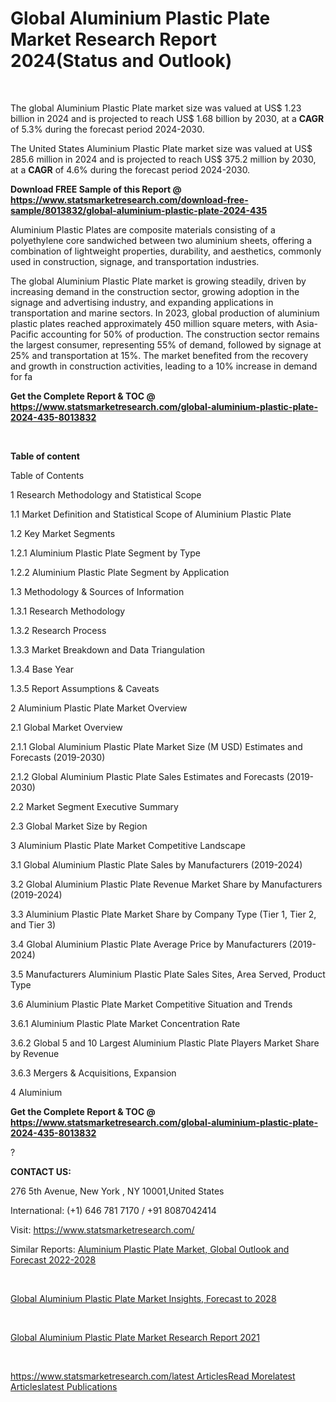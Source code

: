 <h1>Global Aluminium Plastic Plate Market Research Report 2024(Status and Outlook)</h1><br/><p>The global Aluminium Plastic Plate market size was valued at US$ 1.23 billion in 2024 and is projected to reach US$ 1.68 billion by 2030, at a <strong>CAGR</strong> of 5.3% during the forecast period 2024-2030.</p>
 
 
 
 <p>The United States Aluminium Plastic Plate market size was valued at US$ 285.6 million in 2024 and is projected to reach US$ 375.2 million by 2030, at a <strong>CAGR</strong> of 4.6% during the forecast period 2024-2030.</p>
 
 
 
 <p><strong>Download FREE Sample of this Report @ <a href="https://www.statsmarketresearch.com/download-free-sample/8013832/global-aluminium-plastic-plate-2024-435">https://www.statsmarketresearch.com/download-free-sample/8013832/global-aluminium-plastic-plate-2024-435</a></strong></p>
 
 
 
 <p>Aluminium Plastic Plates are composite materials consisting of a polyethylene core sandwiched between two aluminium sheets, offering a combination of lightweight properties, durability, and aesthetics, commonly used in construction, signage, and transportation industries.</p>
 
 
 
 <p>The global Aluminium Plastic Plate market is growing steadily, driven by increasing demand in the construction sector, growing adoption in the signage and advertising industry, and expanding applications in transportation and marine sectors. In 2023, global production of aluminium plastic plates reached approximately 450 million square meters, with Asia-Pacific accounting for 50% of production. The construction sector remains the largest consumer, representing 55% of demand, followed by signage at 25% and transportation at 15%. The market benefited from the recovery and growth in construction activities, leading to a 10% increase in demand for fa</p>
 
 
 
 <div><b>Get the Complete Report & TOC @ <a href="https://www.statsmarketresearch.com/global-aluminium-plastic-plate-2024-435-8013832">https://www.statsmarketresearch.com/global-aluminium-plastic-plate-2024-435-8013832</a></b></div>
 
 
 
 <p><br />
 
 <b>Table of content</b></p>
 
 
 
 <p>Table of Contents<br />
 
 1 Research Methodology and Statistical Scope<br />
 
 1.1 Market Definition and Statistical Scope of Aluminium Plastic Plate<br />
 
 1.2 Key Market Segments<br />
 
 1.2.1 Aluminium Plastic Plate Segment by Type<br />
 
 1.2.2 Aluminium Plastic Plate Segment by Application<br />
 
 1.3 Methodology & Sources of Information<br />
 
 1.3.1 Research Methodology<br />
 
 1.3.2 Research Process<br />
 
 1.3.3 Market Breakdown and Data Triangulation<br />
 
 1.3.4 Base Year<br />
 
 1.3.5 Report Assumptions & Caveats<br />
 
 2 Aluminium Plastic Plate Market Overview<br />
 
 2.1 Global Market Overview<br />
 
 2.1.1 Global Aluminium Plastic Plate Market Size (M USD) Estimates and Forecasts (2019-2030)<br />
 
 2.1.2 Global Aluminium Plastic Plate Sales Estimates and Forecasts (2019-2030)<br />
 
 2.2 Market Segment Executive Summary<br />
 
 2.3 Global Market Size by Region<br />
 
 3 Aluminium Plastic Plate Market Competitive Landscape<br />
 
 3.1 Global Aluminium Plastic Plate Sales by Manufacturers (2019-2024)<br />
 
 3.2 Global Aluminium Plastic Plate Revenue Market Share by Manufacturers (2019-2024)<br />
 
 3.3 Aluminium Plastic Plate Market Share by Company Type (Tier 1, Tier 2, and Tier 3)<br />
 
 3.4 Global Aluminium Plastic Plate Average Price by Manufacturers (2019-2024)<br />
 
 3.5 Manufacturers Aluminium Plastic Plate Sales Sites, Area Served, Product Type<br />
 
 3.6 Aluminium Plastic Plate Market Competitive Situation and Trends<br />
 
 3.6.1 Aluminium Plastic Plate Market Concentration Rate<br />
 
 3.6.2 Global 5 and 10 Largest Aluminium Plastic Plate Players Market Share by Revenue<br />
 
 3.6.3 Mergers & Acquisitions, Expansion<br />
 
 4 Aluminium</p>
 
 
 
 <div><b>Get the Complete Report & TOC @ <a href="https://www.statsmarketresearch.com/global-aluminium-plastic-plate-2024-435-8013832">https://www.statsmarketresearch.com/global-aluminium-plastic-plate-2024-435-8013832</a></b></div>
 
 
 
 <p>? </p>
 
 
 
 <p><b>CONTACT US:</b><br />
 
 276 5th Avenue, New York , NY 10001,United States<br />
 
 International: (+1) 646 781 7170 / +91 8087042414<br />
 
 Visit: <a href="https://www.statsmarketresearch.com/">https://www.statsmarketresearch.com/</a><br />
 
 Similar Reports: <a href="https://www.statsmarketresearch.com/global-aluminium-plastic-plate-2024-435-8013832">Aluminium Plastic Plate Market, Global Outlook and Forecast 2022-2028</a><br />
 
 <br />
 
 <a href="https://www.statsmarketresearch.com/global-aluminium-plastic-plate-2024-435-8013832">Global Aluminium Plastic Plate Market Insights, Forecast to 2028</a><br />
 
 <br />
 
 <a href="https://www.statsmarketresearch.com/global-aluminium-plastic-plate-2024-435-8013832">Global Aluminium Plastic Plate Market Research Report 2021</a><br />
 
 <br />
 
 <a href="https://gyeongbokgung.com">https://www.statsmarketresearch.com/</a><a href="https://hallyeomaritime.com">latest Articles</a><a href="https://jingwansa.com">Read More</a><a href="https://nguoiviet.jp/">latest Articles</a><a href="https://www.intelmarketresearch.com/">latest Publications</a></p>